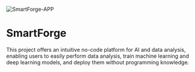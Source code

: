 ![SmartForge-APP](https://github.com/user-attachments/assets/720d2f16-15d8-4d37-a964-c0db98561ccc)

# SmartForge

This project offers an intuitive no-code platform for AI and data analysis, enabling users to easily perform data analysis, train machine learning and deep learning models, and deploy them without programming knowledge.
